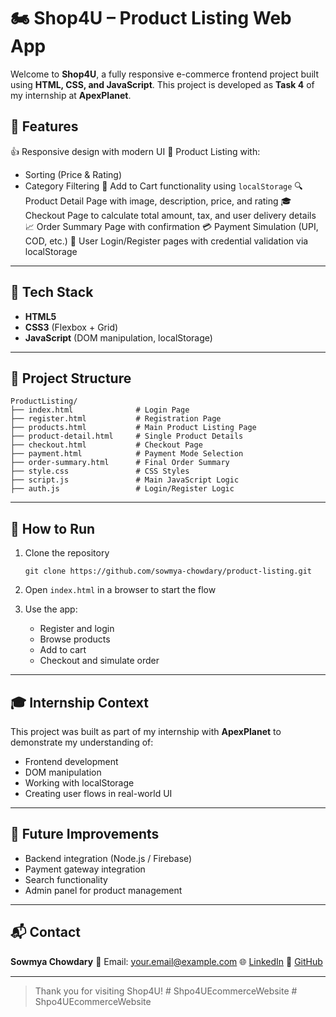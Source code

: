 # 🏍️ Shop4U – Product Listing Web App

Welcome to **Shop4U**, a fully responsive e-commerce frontend project built using **HTML, CSS, and JavaScript**. This project is developed as **Task 4** of my internship at **ApexPlanet**.

## 📌 Features

👍 Responsive design with modern UI
📄 Product Listing with:

* Sorting (Price & Rating)
* Category Filtering
  🔢 Add to Cart functionality using `localStorage`
  🔍 Product Detail Page with image, description, price, and rating
  🎓 Checkout Page to calculate total amount, tax, and user delivery details
  📈 Order Summary Page with confirmation
  💳 Payment Simulation (UPI, COD, etc.)
  👤 User Login/Register pages with credential validation via localStorage

---

## 💽 Tech Stack

* **HTML5**
* **CSS3** (Flexbox + Grid)
* **JavaScript** (DOM manipulation, localStorage)

---

## 📁 Project Structure

```
ProductListing/
├── index.html              # Login Page
├── register.html           # Registration Page
├── products.html           # Main Product Listing Page
├── product-detail.html     # Single Product Details
├── checkout.html           # Checkout Page
├── payment.html            # Payment Mode Selection
├── order-summary.html      # Final Order Summary
├── style.css               # CSS Styles
├── script.js               # Main JavaScript Logic
├── auth.js                 # Login/Register Logic
```

---

## 🚀 How to Run

1. Clone the repository

   ```
   git clone https://github.com/sowmya-chowdary/product-listing.git
   ```

2. Open `index.html` in a browser to start the flow

3. Use the app:

   * Register and login
   * Browse products
   * Add to cart
   * Checkout and simulate order

---

## 🎓 Internship Context

This project was built as part of my internship with **ApexPlanet** to demonstrate my understanding of:

* Frontend development
* DOM manipulation
* Working with localStorage
* Creating user flows in real-world UI

---

## 📌 Future Improvements

* Backend integration (Node.js / Firebase)
* Payment gateway integration
* Search functionality
* Admin panel for product management

---

## 📬 Contact

**Sowmya Chowdary**
📧 Email: [your.email@example.com](mailto:sowmyachowdary2004@gmail.com)
🌐 [LinkedIn](https://linkedin.com/in/sowmyachowdary2004)
📁 [GitHub](https://github.com/sowmya-chowdary)

---

> Thank you for visiting Shop4U!
#   S h p o 4 U E c o m m e r c e W e b s i t e  
 #   S h p o 4 U E c o m m e r c e W e b s i t e  
 